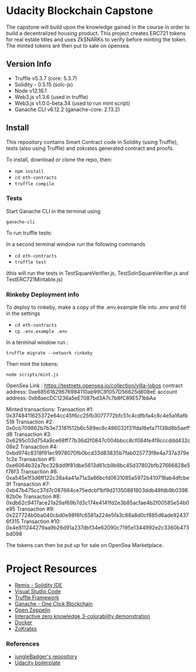 # Udacity Blockchain Capstone

The capstone will build upon the knowledge gained in the course in order to build a decentralized housing product.
This project creates ERC721 tokens for real estate titles and uses ZkSNARKs to verify before minting the token.
The minted tokens are then put to sale on opensea.

## Version Info

* Truffle v5.3.7 (core: 5.3.7)
* Solidity - 0.5.15 (solc-js)
* Node v12.16.1
* Web3.js v1.3.6 (used in truffle)
* Web3.js v1.0.0-beta.34 (used to run mint script)
* Ganache CLI v6.12.2 (ganache-core: 2.13.2)

## Install

This repository contains Smart Contract code in Solidity (using Truffle), tests (also using Truffle) and zokrates generated contract and proofs.

To install, download or clone the repo, then:

- `npm install`
- `cd eth-contracts`
- `truffle compile`

### Tests

Start Ganache CLI in the terminal using

`ganache-cli `

To run truffle tests:

In a second terminal window run the following commands

- `cd eth-contracts`
- `truffle test`

(this will run the tests in TestSquareVerifier.js, TestSolnSquareVerifier.js and TestERC721Mintable.js)


### Rinkeby Deployment info

To deploy to rinkeby, make a copy of the .env.example file into .env and fill in the settings

- `cd eth-contracts`
- `cp .env.example .env`

In a terminal window run :

`truffle migrate --network rinkeby`

Then mint the tokens:

`node scripts/mint.js`

OpenSea Link : https://testnets.opensea.io/collection/villa-lobos
contract address:    0xe68561629676984110ab99C91057D56625d808eE
account address:     0xb8aecDC1236a5eE7087bd3A7c7b8fC89E571bbAa

Minted transactions:
Transaction #1: 0x3748411625372e64cc45f6cc25fb3077772bfc51c4cdfbfa4c8c4e5a16afb518
Transaction #2: 0x0cb709862b7b3e73181512b6c589ec8c486032f31fda16efa71138d8b5aeffd8
Transaction #3: 0x6295c03d754a9ce68ff77b36d2f0847c004bbcc8cf084fe4f8cccddd432c08e2
Transaction #4: 0xbd974c8318f91ec9978070fb0bcd33d83835b7fab025773f8e4a737a379e1c2e
Transaction #5: 0xe6064b32a7bc328dd9f81dbe5613d61cb9b8bc45d37802bfb27666828e5f76f3
Transaction #6: 0xa545e1f3d6ff122c38a4a41a71a3a86bcfd0631085a5972b410718ab4dfcbe9f
Transaction #7: 0xb47b475cc37d7c087664ce75edcbf1bf9d21350881803ddb48fdb9b039882b0e
Transaction #8: 0xdb62c9417ace21a29af69b7d3c174e4141fd2e3b85acfae4b2f00585e54b0e95
Transaction #9: 0x227724b0ba040cbd0e98f6fc6581a224e5fa3c88a8d0cf885d6ade924376f315
Transaction #10: 0x4e811244279aa9b26d91a237dbf34e62090c7195e1344992e2c3360b473bd098

The tokens can then be put up for sale on OpenSea Marketplace.

# Project Resources

* [Remix - Solidity IDE](https://remix.ethereum.org/)
* [Visual Studio Code](https://code.visualstudio.com/)
* [Truffle Framework](https://truffleframework.com/)
* [Ganache - One Click Blockchain](https://truffleframework.com/ganache)
* [Open Zeppelin ](https://openzeppelin.org/)
* [Interactive zero knowledge 3-colorability demonstration](http://web.mit.edu/~ezyang/Public/graph/svg.html)
* [Docker](https://docs.docker.com/install/)
* [ZoKrates](https://github.com/Zokrates/ZoKrates)

### References

* [jungleBadger's repository](https://github.com/jungleBadger/udacity_blockchain_capstone)
* [Udacity boilerplate](https://github.com/udacity/Blockchain-Capstone)
